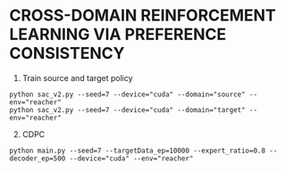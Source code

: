 # CROSS-DOMAIN REINFORCEMENT LEARNING VIA PREFERENCE CONSISTENCY

1. Train source and target policy
```
python sac_v2.py --seed=7 --device="cuda" --domain="source" --env="reacher"
python sac_v2.py --seed=7 --device="cuda" --domain="target" --env="reacher"
```

2. CDPC
```
python main.py --seed=7 --targetData_ep=10000 --expert_ratio=0.8 --decoder_ep=500 --device="cuda" --env="reacher"
```

